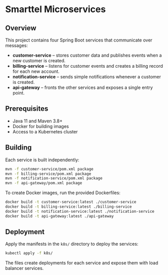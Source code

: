 # Smarttel Microservices

## Overview

This project contains four Spring Boot services that communicate over messages:

- **customer-service** – stores customer data and publishes events when a new customer is created.
- **billing-service** – listens for customer events and creates a billing record for each new account.
- **notification-service** – sends simple notifications whenever a customer is created.
- **api-gateway** – fronts the other services and exposes a single entry point.

## Prerequisites

- Java 11 and Maven 3.8+
- Docker for building images
- Access to a Kubernetes cluster

## Building

Each service is built independently:

```bash
mvn -f customer-service/pom.xml package
mvn -f billing-service/pom.xml package
mvn -f notification-service/pom.xml package
mvn -f api-gateway/pom.xml package
```

To create Docker images, run the provided Dockerfiles:

```bash
docker build -t customer-service:latest ./customer-service
docker build -t billing-service:latest ./billing-service
docker build -t notification-service:latest ./notification-service
docker build -t api-gateway:latest ./api-gateway
```

## Deployment

Apply the manifests in the `k8s/` directory to deploy the services:

```bash
kubectl apply -f k8s/
```

The files create deployments for each service and expose them with load balancer services.
